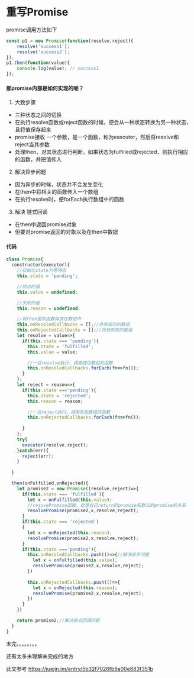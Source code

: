 # 重写Promise

promise调用方法如下

```javascript
const p1 = new Promise(function(resolve,reject){
    resolve('success1');
    resolve('success2');
});
p1.then(function(value){  
    console.log(value); // success1
});
```

#### 那promise内部是如何实现的呢？

1. 大致步骤

* 三种状态之间的切换
* 在执行resolve函数或reject函数的时候，便会从一种状态转换为另一种状态，且将值保存起来
* promise接收 一个参数，是一个函数，称为executor，然后将resolve和reject当其参数
* 处理then，对其状态进行判断，如果状态为fulfilled或rejected，则执行相应的函数，并把值传入

2. 解决异步问题

* 因为异步的时候，状态并不会发生变化
* 在then中将相关的函数传入一个数组
* 在执行resolve时，便forEach执行数组中的函数

3. 解决 链式回调

* 在then中返回promise对象
* 但要对promise返回的对象以及在then中数据



#### 代码

```javascript
class Promise{
  constructor(executor){
    //初始化state为等待态
    this.state = 'pending';

    //成功的值
    this.value = undefined;

    //失败的值
    this.reason = undefined;

    //将then里的函数存放在数组中
    this.onResoledCallbacks = [];//存放成功的数组
    this.onRejectedCallbacks = [];//存放失败的数组
    let resolve = value=>{
      if(this.state === 'pending'){
        this.state = 'fulfilled';
        this.value = value;

        //一旦resolve执行，调用成功数组的函数
        this.onResoledCallbacks.forEach(fn=>fn());
      }
    };
    let reject = reason=>{
      if(this.state ==='pending'){
        this.state = 'rejected';
        this.reason = reason;

        //一旦reject执行，调用失败数组的函数
        this.onRejectedCallbacks.forEach(fn=>fn());
        
      }
    };
    try{
      executor(resolve,reject);
    }catch(err){
      reject(err);
    }
    
  }

  then(onFulfilled,onRejected){
    let promise2 = new Promise((resolve,reject)=>{
      if(this.state === 'fulfilled'){
        let x = onFulfilled(this.value);
        //resovePromise函数，处理自己return的promise和默认的promise的关系
        resolvePromise(promise2,x,resolve,reject);
      }
      if(this.state === 'rejected')
      {
        let x = onRejected(this.reason);
        resolvePromise(promise2,x,resolve,reject);
      }
      if(this.state ==='pending'){
        this.onResoledCallbacks.push(()=>{//解决异步问题
          let x = onFulfilled(this.value);
          resolvePromise(promise2,x,resolve,reject);
        })
  
        this.onRejectedCallbacks.push(()=>{
          let x = onRejected(this.reason);
          resolvePromise(promise2,x,resolve,reject);
        })
      }
    })

    return promise2;//解决链式回调问题
  }
}
```



未完。。。。。。。。

还有太多未理解未完成的地方

此文参考 https://juejin.im/entry/5b32f7026fb9a00e883f351b 